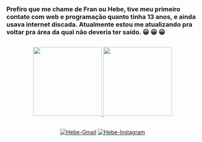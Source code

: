   ### Prefiro que me chame de Fran ou Hebe, tive meu primeiro contato com web e programação quanto tinha 13 anos, e ainda usava internet discada. Atualmente estou me atualizando pra voltar pra área da qual não deveria ter saído. :grinning: :grinning: :grinning:

##

<div align="center">
  <a href="https://github.com/franceslyhebe">
  <img height="180em" src="https://github-readme-stats.vercel.app/api?username=franceslyhebe&show_icons=true&theme=radical&include_all_commits=true&count_private=true"/>
  <img height="180em" src="https://github-readme-stats.vercel.app/api/top-langs/?username=franceslyhebe&layout=compact&langs_count=7&theme=radical"/>
</div>

 ##
  
<div align="center">
  
  <a href="mailto:f.francesly@gmail.com"><img align="center" alt="Hebe-Gmail" src="https://img.shields.io/badge/Gmail-D14836?style=for-the-badge&logo=gmail&logoColor=white"></a>
  <a href="https://instagram.com/franceslyhebe" target="_blank"><img align="center" alt="Hebe-Instagram" src="https://img.shields.io/badge/Instagram-E4405F?style=for-the-badge&logo=instagram&logoColor=white"></a>
  
 </div>
  
 
